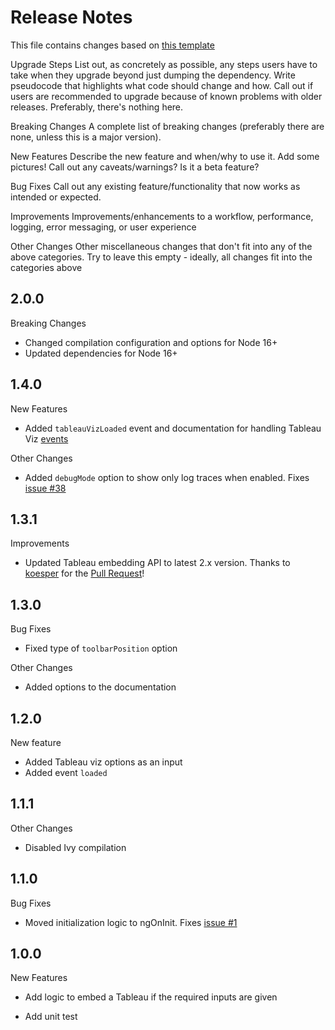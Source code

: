 # Release Notes

This file contains changes based on [this template](https://github.com/palantir/plottable/wiki/Release-Notes-Template)

Upgrade Steps
List out, as concretely as possible, any steps users have to take when they upgrade beyond just dumping the dependency.
Write pseudocode that highlights what code should change and how.
Call out if users are recommended to upgrade because of known problems with older releases.
Preferably, there's nothing here.

Breaking Changes
A complete list of breaking changes (preferably there are none, unless this is a major version).

New Features
Describe the new feature and when/why to use it. Add some pictures! Call out any caveats/warnings? Is it a beta feature?

Bug Fixes
Call out any existing feature/functionality that now works as intended or expected.

Improvements
Improvements/enhancements to a workflow, performance, logging, error messaging, or user experience

Other Changes
Other miscellaneous changes that don't fit into any of the above categories. Try to leave this empty - ideally, all changes fit into the categories above

## 2.0.0

Breaking Changes

- Changed compilation configuration and options for Node 16+
- Updated dependencies for Node 16+

## 1.4.0

New Features

- Added `tableauVizLoaded` event and documentation for handling Tableau Viz [events](https://help.tableau.com/current/api/js_api/en-us/JavaScriptAPI/js_api_ref.htm#viz_event_classes)

Other Changes

- Added `debugMode` option to show only log traces when enabled. Fixes [issue #38](https://github.com/nfqsolutions/ngx-tableau/issues/38)

## 1.3.1

Improvements

- Updated Tableau embedding API to latest 2.x version. Thanks to [koesper](https://github.com/koesper) for the [Pull Request](https://github.com/nfqsolutions/ngx-tableau/pull/34)!

## 1.3.0

Bug Fixes

- Fixed type of `toolbarPosition` option

Other Changes

- Added options to the documentation

## 1.2.0

New feature

- Added Tableau viz options as an input
- Added event `loaded`

## 1.1.1

Other Changes

- Disabled Ivy compilation

## 1.1.0

Bug Fixes

- Moved initialization logic to ngOnInit. Fixes [issue #1](https://github.com/nfqsolutions/ngx-tableau/issues/1)

## 1.0.0

New Features

- Add logic to embed a Tableau if the required inputs are given

- Add unit test
